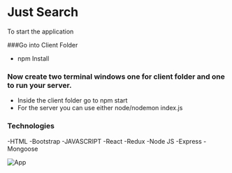 # Just Search

To start the application 

###Go into Client Folder
  - npm Install


### Now create two terminal windows one for client folder and one to run your server.
- Inside the client folder go to npm start
- For the server you can use either node/nodemon index.js

### Technologies

-HTML
-Bootstrap
-JAVASCRIPT
-React
-Redux
-Node JS
-Express
-Mongoose

![App][Application]

[Application]: images/image.png "App"



